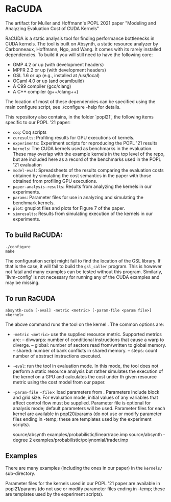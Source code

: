 # RaCUDA
The artifact for Muller and Hoffmann's POPL 2021 paper "Modeling and Analyzing Evaluation Cost of CUDA Kernels"

RaCUDA is a static analysis tool for finding performance bottlenecks in
CUDA kernels. The tool is built on Absynth, a static resource analyzer
by Carbonneaux, Hoffmann, Ngo, and Wang. It comes with 
its rarely installed dependencies.  To build it you will still need to 
have the following core:
  
  * GMP 4.2 or up (with development headers)
  * MPFR 2.2 or up (with development headers)
  * GSL 1.6 or up (e.g., installed at /usr/local)
  * OCaml 4.0 or up (and ocamlbuild)
  * A C99 compiler (gcc/clang)
  * A C++ compiler (g++/clang++)

The location of most of these dependencies can be specified using
the main configure script, see ./configure -help for details.

This repository also contains, in the folder `popl21', the following
items specific to our POPL '21 paper:

  * `coq`: Coq scripts
  * `curesults`: Profiling results for GPU executions of kernels.
  * `experiments`: Experiment scripts for reproducing the POPL '21
    results
  * `kernels`: The CUDA kernels used as benchmarks in the evaluation.
    These may overlap with the example kernels in the top level of the
    repo, but are included here as a record of the benchmarks used in
    the POPL '21 evaluation
  * `model-eval`: Spreadsheets of the results comparing the evaluation
    costs obtained by simulating the cost semantics in the paper with
    those obtained from profiling GPU executions.
  * `paper-analysis-results`: Results from analyzing the kernels in our
    experiments.
  * `params`: Parameter files for use in analyzing and simulating the
     benchmark kernels.
  * `plot`: gnuplot files and plots for Figure 7 of the paper.
  * `simresults`: Results from simulating execution of the kernels in
    our experiments.

## To build RaCUDA:

    ./configure
    make

The configuration script might fail to find the location of the GSL
library.  If that is the case, it will fail to build the `gsl_caller`
program.  This is however not fatal and many examples can be tested
without this program.  Similarly, `llvm-config' is not necessary for
running any of the CUDA examples and may be missing.

## To run RaCUDA

    absynth-cuda [-eval] -metric <metric> [-param-file <param file>] <kernel>

The above command runs the tool on the kernel <kernel>. The common options are:
  * `-metric <metric>` use the supplied resource metric. Supported metrics are:
       – divwarps: number of conditional instructions that cause a warp to diverge.
       – global: number of sectors read from/written to global memory.
       – shared: number of bank conflicts in shared memory. 
       – steps: count number of abstract instructions executed.
  * `-eval`: run the tool in evaluation mode. In this mode, the tool does not
    perform a static resource analysis but rather simulates the execution of the
    kernel on a GPU and calculates the cost under th given resource metric using
    the cost model from our paper.
  * `-param-file <file>`: load parameters from <file>. Parameters include block
    and grid size. For evaluation mode, initial values of any variables that
    affect control flow must be supplied. Parameter file is optional for
    analysis mode; default parameters will be used. Parameter files for each kernel are
available in popl20/params (do not use or modify parameter files ending in -temp; these are templates
used by the experiment scripts).

    source/absynth examples/probabilistic/linear/race.imp
    source/absynth -degree 2 examples/probabilistic/polynomial/trader.imp

## Examples

There are many examples (including the ones in our paper) in the
`kernels/` sub-directory.

Parameter files for the kernels used in our POPL '21 paper are available in
popl21/params (do not use or modify parameter files ending in -temp;
these are templates used by the experiment scripts).
